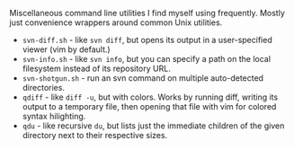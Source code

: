 Miscellaneous command line utilities I find myself using frequently.  Mostly
just convenience wrappers around common Unix utilities.

* `svn-diff.sh` - like `svn diff`, but opens its output in a user-specified
  viewer (vim by default.)
* `svn-info.sh` - like `svn info`, but you can specify a path on the local
  filesystem instead of its repository URL.
* `svn-shotgun.sh` - run an svn command on multiple auto-detected
  directories.
* `qdiff` - like `diff -u`, but with colors.  Works by running diff,
  writing its output to a temporary file, then opening that file with vim
  for colored syntax hilighting.
* `qdu` - like recursive `du`, but lists just the immediate children of the
  given directory next to their respective sizes.
